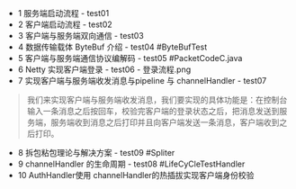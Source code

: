 * 1 服务端启动流程 - test01
* 2 客户端启动流程 - test02
* 3 客户端与服务端双向通信 - test03
* 4 数据传输载体 ByteBuf 介绍 - test04 #ByteBufTest
* 5 客户端与服务端通信协议编解码 - test05 #PacketCodeC.java
* 6 Netty 实现客户端登录 - test06 - 登录流程.png
* 7 实现客户端与服务端收发消息与pipeline 与 channelHandler - test07 
>我们来实现客户端与服务端收发消息，我们要实现的具体功能是：在控制台输入一条消息之后按回车，校验完客户端的登录状态之后，把消息发送到服务端，服务端收到消息之后打印并且向客户端发送一条消息，客户端收到之后打印。
 
* 8 拆包粘包理论与解决方案 - test09 #Spliter
* 9 channelHandler 的生命周期 - test08 #LifeCyCleTestHandler
* 10 AuthHandler使用 channelHandler的热插拔实现客户端身份校验